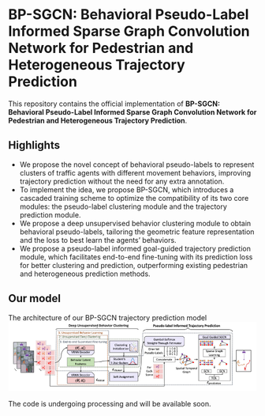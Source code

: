 # BP-SGCN: Behavioral Pseudo-Label Informed Sparse Graph Convolution Network for Pedestrian and Heterogeneous Trajectory Prediction
This repository contains the official implementation of  **BP-SGCN: Behavioral Pseudo-Label Informed Sparse Graph Convolution Network for Pedestrian and Heterogeneous Trajectory Prediction**.

## Highlights
- We propose the novel concept of behavioral pseudo-labels to represent clusters of traffic agents with different movement behaviors, improving trajectory prediction without the need for any extra annotation.
- To implement the idea, we propose BP-SGCN, which introduces a cascaded training scheme to optimize the compatibility of its two core modules: the pseudo-label clustering module and the trajectory prediction module.
- We propose a deep unsupervised behavior clustering module to obtain behavioral pseudo-labels, tailoring the geometric feature representation and the loss to best learn the agents’ behaviors.
- We propose a pseudo-label informed goal-guided trajectory prediction module, which facilitates end-to-end fine-tuning with its prediction loss for better clustering and prediction, outperforming existing pedestrian and heterogeneous prediction methods.

## Our model
The architecture of our BP-SGCN trajectory prediction model
![image](https://github.com/Carrotsniper/BP-SGCN/blob/master/overview.png)

The code is undergoing processing and will be available soon. 
